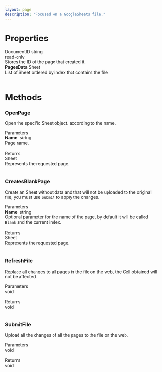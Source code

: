 ```yaml
---
layout: page
description: "Focused on a GoogleSheets file."
---
```


<link href="css/styles.css" rel="stylesheet" type="text/css">

# Properties

<div class="top">
  DocumentID string
</div>
<div class="info">
  read-only
  <br> Stores the ID of the page that created it.
</div>
<div class="top">
  <b>PagesData</b> Sheet
</div>
<div class="info">
  List of Sheet ordered by index that contains the file.
</div>

<br>

# Methods

### OpenPage
Open the specific Sheet object. according to the name. 

<div class="top"> Parameters </div>
<div class="info">
  <b>Name:</b> string
  <br>Page name.
</div> <br>

<div class="top"> Returns </div>
<div class="info">
  Sheet <br> Represents the requested page.
</div> <br>


### CreatesBlankPage
Create an Sheet without data and that will not be uploaded to the original file, you must use `Submit` to apply the changes.

<div class="top"> Parameters </div>
<div class="info">
  <b>Name:</b> string
  <br>Optional parameter for the name of the page, by default it will be called <code>Blank</code> and the current index.
</div> <br>

<div class="top"> Returns </div>
<div class="info">
  Sheet <br>Represents the requested page.
</div> <br>


### RefreshFile
Replace all changes to all pages in the file on the web, the Cell obtained will not be affected.

<div class="top"> Parameters </div>
<div class="info">  void  </div> <br>

<div class="top"> Returns </div>
<div class="info">  void  </div> <br>


### SubmitFile
Upload all the changes of all the pages to the file on the web.

<div class="top"> Parameters </div>
<div class="info">  void  </div> <br>

<div class="top"> Returns </div>
<div class="info">  void  </div> <br>